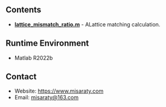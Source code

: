 ## Contents
* **[lattice_mismatch_ratio.m](./lattice_mismatch_ratio.m)** - ALattice matching calculation.

## Runtime Environment
* Matlab R2022b

## Contact
* Website: https://www.misaraty.com
* Email: misaraty@163.com
